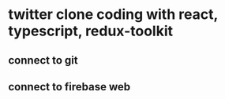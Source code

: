 # twitter clone coding with react, typescript, redux-toolkit

## connect to git

## connect to firebase web
